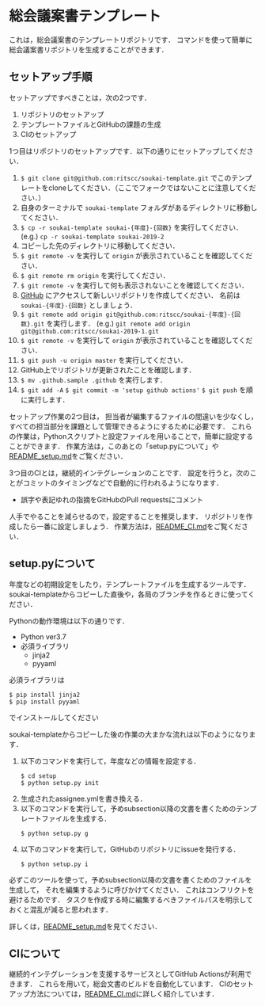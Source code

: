 総会議案書テンプレート
========================
これは，総会議案書のテンプレートリポジトリです．
コマンドを使って簡単に総会議案書リポジトリを生成することができます．

セットアップ手順
--------------------
セットアップですべきことは，次の2つです．

1. リポジトリのセットアップ
2. テンプレートファイルとGitHubの課題の生成
3. CIのセットアップ

1つ目はリポジトリのセットアップです．以下の通りにセットアップしてください．
1. `$ git clone git@github.com:ritscc/soukai-template.git`
でこのテンプレートをcloneしてください．（ここでフォークではないことに注意してください．）
2. 自身のターミナルで `soukai-template` フォルダがあるディレクトリに移動してください．
3. `$ cp -r soukai-template soukai-{年度}-{回数}` を実行してください． (e.g.) `cp -r soukai-template soukai-2019-2`
4. コピーした先のディレクトリに移動してください．
5. `$ git remote -v` を実行して `origin` が表示されていることを確認してください．
6. `$ git remote rm origin` を実行してください．
7. `$ git remote -v` を実行して何も表示されないことを確認してください．
8. [GitHub](https://github.com/ritscc) にアクセスして新しいリポジトリを作成してください．
名前は `soukai-{年度}-{回数}` としましょう．
9. `$ git remote add origin git@github.com:ritscc/soukai-{年度}-{回数}.git` を実行します．
(e.g.) `git remote add origin git@github.com:ritscc/soukai-2019-1.git`
10. `$ git remote -v` を実行して `origin` が表示されていることを確認してください．
11. `$ git push -u origin master` を実行してください．
12. GitHub上でリポジトリが更新されたことを確認します．
13. `$ mv .github.sample .github` を実行します．
14. `$ git add -A` `$ git commit -m 'setup github actions'` `$ git push` を順に実行します．

セットアップ作業の2つ目は，
担当者が編集するファイルの間違いを少なくし，
すべての担当部分を課題として管理できるようにするために必要です．
これらの作業は，Pythonスクリプトと設定ファイルを用いることで，簡単に設定することができます．
作業方法は，このあとの「setup.pyについて」や[README\_setup.md](docs/README_setup.md)をご覧ください．

3つ目のCIとは，継続的インテグレーションのことです．
設定を行うと，次のことがコミットのタイミングなどで自動的に行われるようになります．

* 誤字や表記ゆれの指摘をGitHubのPull requestsにコメント

人手でやることを減らせるので，設定することを推奨します．
リポジトリを作成したら一番に設定しましょう．
作業方法は，[README\_CI.md](docs/README_CI.md)をご覧ください．

setup.pyについて
---------------------
年度などの初期設定をしたり，テンプレートファイルを生成するツールです．
soukai-templateからコピーした直後や，各局のブランチを作るときに使ってください．

Pythonの動作環境は以下の通りです．
- Python ver3.7
- 必須ライブラリ
    - jinja2
    - pyyaml

必須ライブラリは
```shell
$ pip install jinja2
$ pip install pyyaml
```
でインストールしてください

soukai-templateからコピーした後の作業の大まかな流れは以下のようになります．
1. 以下のコマンドを実行して，年度などの情報を設定する．
    ```shell
    $ cd setup
    $ python setup.py init
    ```
1. 生成されたassignee.ymlを書き換える．
1. 以下のコマンドを実行して，予めsubsection以降の文書を書くためのテンプレートファイルを生成する．
    ```shell
    $ python setup.py g
    ```
1. 以下のコマンドを実行して，GitHubのリポジトリにissueを発行する．
    ```shell
    $ python setup.py i
    ```

必ずこのツールを使って，予めsubsection以降の文書を書くためのファイルを生成して，
それを編集するように呼びかけてください．
これはコンフリクトを避けるためです．
タスクを作成する時に編集するべきファイルパスを明示しておくと混乱が減ると思われます．

詳しくは，[README\_setup.md](docs/README_setup.md)を見てください．

CIについて
-----------------------
継続的インテグレーションを支援するサービスとしてGitHub Actionsが利用できます．
これらを用いて，総会文書のビルドを自動化しています．
CIのセットアップ方法については，[README\_CI.md](docs/README_CI.md)に詳しく紹介しています．
